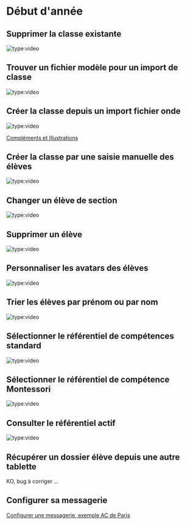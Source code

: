 # Début d'année

## Supprimer la classe existante

<!-- OK -->
![type:video](https://www.youtube.com/watch?v=wTeEpOULjek)

## Trouver un fichier modèle pour un import de classe
<!-- OK -->
![type:video](https://www.youtube.com/watch?v=VonUa55Uct4)

## Créer la classe depuis un import fichier onde

<!-- OK -->
![type:video](https://www.youtube.com/watch?v=kXf5sSwQyTE)

[Compléments et Illustrations](https://e-carnet-maternelle.jimdofree.com/tutoriels/importer-fichier-onde/)

## Créer la classe par une saisie manuelle des élèves

<!-- OK -->
![type:video](https://www.youtube.com/watch?v=qrnGhSzet2c)

## Changer un élève de section

<!-- OK -->
![type:video](https://www.youtube.com/watch?v=wQgLYfJPwDM)

## Supprimer un élève
<!-- OK -->
![type:video](https://www.youtube.com/watch?v=4w8ja-3Ng6Y)


## Personnaliser les avatars des élèves

<!-- OK -->
![type:video](https://www.youtube.com/watch?v=xW0FaBFoD3E)

## Trier les élèves par prénom ou par nom

<!-- OK -->
![type:video](https://www.youtube.com/watch?v=tVenPrsN1VI)

## Sélectionner le référentiel de compétences standard

<!-- OK -->
![type:video](https://www.youtube.com/watch?v=HcARQw_the0)

<!-- ## Sélectionner un autre référentiel de compétence

![type:video](https://www.youtube.com/watch?v=k2J_pTScOA8) -->

## Sélectionner le référentiel de compétence Montessori

<!-- OK -->
![type:video](https://www.youtube.com/watch?v=VeNitfrtaxg)

<!-- ## Vérifier le référentiel sélectionné au démarrage

![type:video](https://www.youtube.com/watch?v=k2J_pTScOA8) -->

## Consulter le référentiel actif

<!-- OK -->
![type:video](https://www.youtube.com/watch?v=MoNHj3oxTUQ)

## Récupérer un dossier élève depuis une autre tablette

KO, bug à corriger ...

## Configurer sa messagerie

[Configurer une messagerie, exemple AC de Paris](https://e-carnet-maternelle.jimdofree.com/tutoriels/partager-ecarnet/)